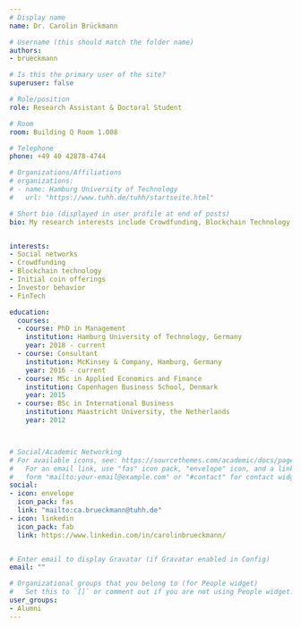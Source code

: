 ```yaml
---
# Display name
name: Dr. Carolin Brückmann 

# Username (this should match the folder name)
authors:
- brueckmann

# Is this the primary user of the site?
superuser: false

# Role/position
role: Research Assistant & Doctoral Student

# Room
room: Building Q Room 1.008

# Telephone
phone: +49 40 42878-4744

# Organizations/Affiliations
# organizations:
# - name: Hamburg University of Technology
#   url: "https://www.tuhh.de/tuhh/startseite.html"

# Short bio (displayed in user profile at end of posts)
bio: My research interests include Crowdfunding, Blockchain Technology and Initial Coin Offerings.


interests:
- Social networks
- Crowdfunding
- Blockchain technology
- Initial coin offerings 
- Investor behavior 
- FinTech 

education:
  courses:
  - course: PhD in Management
    institution: Hamburg University of Technology, Germany
    year: 2018 - current
  - course: Consultant
    institution: McKinsey & Company, Hamburg, Germany
    year: 2016 - current
  - course: MSc in Applied Economics and Finance 
    institution: Copenhagen Business School, Denmark
    year: 2015
  - course: BSc in International Business 
    institution: Maastricht University, the Netherlands 
    year: 2012



# Social/Academic Networking
# For available icons, see: https://sourcethemes.com/academic/docs/page-builder/#icons
#   For an email link, use "fas" icon pack, "envelope" icon, and a link in the
#   form "mailto:your-email@example.com" or "#contact" for contact widget.
social:
- icon: envelope
  icon_pack: fas
  link: "mailto:ca.brueckmann@tuhh.de"
- icon: linkedin
  icon_pack: fab
  link: https://www.linkedin.com/in/carolinbrueckmann/


# Enter email to display Gravatar (if Gravatar enabled in Config)
email: ""

# Organizational groups that you belong to (for People widget)
#   Set this to `[]` or comment out if you are not using People widget.
user_groups:
- Alumni
---
```


